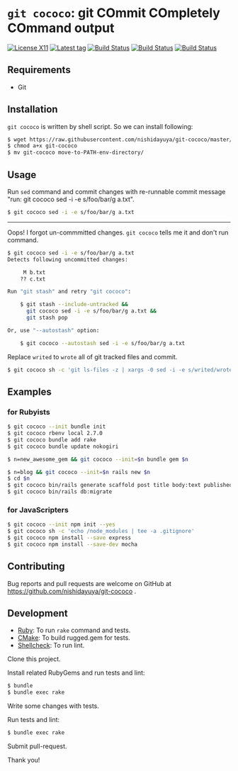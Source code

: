 # `git cococo`: git COmmit COmpletely COmmand output

[![License X11](https://img.shields.io/badge/license-X11-blue.svg)](https://raw.githubusercontent.com/nishidayuya/git-cococo/master/LICENSE.txt)
[![Latest tag](https://img.shields.io/github/v/tag/nishidayuya/git-cococo)](https://github.com/nishidayuya/git-cococo/tags)
[![Build Status](https://github.com/nishidayuya/git-cococo/workflows/ubuntu/badge.svg)](https://github.com/nishidayuya/git-cococo/actions?query=workflow%3Aubuntu)
[![Build Status](https://github.com/nishidayuya/git-cococo/workflows/windows/badge.svg)](https://github.com/nishidayuya/git-cococo/actions?query=workflow%3Awindows)
[![Build Status](https://github.com/nishidayuya/git-cococo/workflows/macos/badge.svg)](https://github.com/nishidayuya/git-cococo/actions?query=workflow%3Amacos)

## Requirements

* Git

## Installation

`git cococo` is written by shell script. So we can install following:

```sh
$ wget https://raw.githubusercontent.com/nishidayuya/git-cococo/master/exe/git-cococo
$ chmod a+x git-cococo
$ mv git-cococo move-to-PATH-env-directory/
```

## Usage

Run `sed` command and commit changes with re-runnable commit message "run: git cococo sed -i -e s/foo/bar/g a.txt".

```sh
$ git cococo sed -i -e s/foo/bar/g a.txt
```

---

Oops! I forgot un-commmitted changes. `git cococo` tells me it and don't run command.

```sh
$ git cococo sed -i -e s/foo/bar/g a.txt
Detects following uncommitted changes:

     M b.txt
    ?? c.txt

Run "git stash" and retry "git cococo":

    $ git stash --include-untracked &&
      git cococo sed -i -e s/foo/bar/g a.txt &&
      git stash pop

Or, use "--autostash" option:

    $ git cococo --autostash sed -i -e s/foo/bar/g a.txt
```

Replace `writed` to `wrote` all of git tracked files and commit.

```sh
$ git cococo sh -c 'git ls-files -z | xargs -0 sed -i -e s/writed/wrote/g'
```

## Examples

### for Rubyists

```sh
$ git cococo --init bundle init
$ git cococo rbenv local 2.7.0
$ git cococo bundle add rake
$ git cococo bundle update nokogiri

$ n=new_awesome_gem && git cococo --init=$n bundle gem $n

$ n=blog && git cococo --init=$n rails new $n
$ cd $n
$ git cococo bin/rails generate scaffold post title body:text published_at:datetime
$ git cococo bin/rails db:migrate
```

### for JavaScripters

```sh
$ git cococo --init npm init --yes
$ git cococo sh -c 'echo /node_modules | tee -a .gitignore'
$ git cococo npm install --save express
$ git cococo npm install --save-dev mocha
```

## Contributing

Bug reports and pull requests are welcome on GitHub at https://github.com/nishidayuya/git-cococo .

## Development

* [Ruby](https://www.ruby-lang.org/): To run `rake` command and tests.
* [CMake](https://cmake.org/download/): To build rugged.gem for tests.
* [Shellcheck](https://github.com/koalaman/shellcheck#installing): To run lint.

Clone this project.

Install related RubyGems and run tests and lint:

```sh
$ bundle
$ bundle exec rake
```

Write some changes with tests.

Run tests and lint:

```sh
$ bundle exec rake
```

Submit pull-request.

Thank you!

